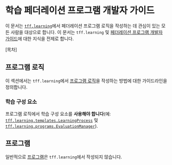 # 학습 페더레이션 프로그램 개발자 가이드

이 문서는 [<code>tff.learning</code>](https://github.com/tensorflow/federated/blob/main/docs/program/federated_program.md#program-logic)에서 <a>페더레이션 프로그램 로직</a>을 작성하는 데 관심이 있는 모든 사람을 대상으로 합니다. 이 문서는 `tff.learning` 및 [페더레이션 프로그램 개발자 가이드](https://github.com/tensorflow/federated/blob/main/docs/program/guide.md)에 대한 지식을 전제로 합니다.

[목차]

## 프로그램 로직

이 섹션에서는 `tff.learning`에서 [프로그램 로직](http://g3doc/third_party/tensorflow_federated/g3doc/program/federated_program.md#program-logic)을 작성하는 방법에 대한 가이드라인을 정의합니다.

### 학습 구성 요소

프로그램 로직에서 학습 구성 요소를 **사용해야 합니다**(예: [`tff.learning.templates.LearningProcess`](https://www.tensorflow.org/federated/api_docs/python/tff/learning/templates/LearningProcess) 및 [`tff.learning.programs.EvaluationManager`](https://www.tensorflow.org/federated/api_docs/python/tff/learning/programs/EvaluationManager)).

## 프로그램

일반적으로 [프로그램](http://g3doc/third_party/tensorflow_federated/g3doc/program/federated_program.md#programs)은 `tff.learning`에서 작성되지 않습니다.
